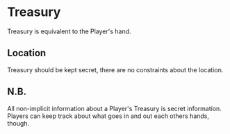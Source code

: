 # Treasury

Treasury is equivalent to the Player's hand.

## Location

Treasury should be kept secret, there are no constraints about the location.

## N.B.

All non-implicit information about a Player's Treasury is secret information. Players can keep track about what goes in and out each others hands, though.
